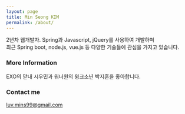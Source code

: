 ```yaml
---
layout: page
title: Min Seong KIM
permalink: /about/
---
```


2년차 웹개발자. Spring과 Javascript, jQuery를 사용하여 개발하며<br>
최근 Spring boot, node.js, vue.js 등 다양한 기술들에 관심을 가지고 있습니다.

### More Information

EXO의 맏내 시우민과 워너원의 윙크소년 박지훈을 좋아합니다.

### Contact me

[luv.mins99@gmail.com](mailto:luv.mins99@gmail.com)
